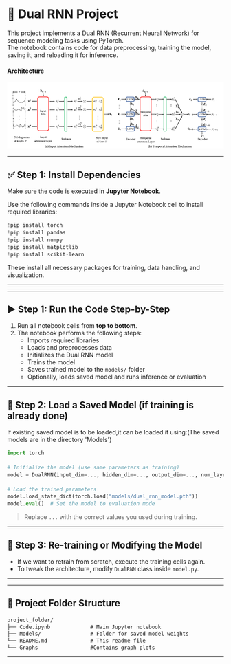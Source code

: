 
# 🔁 Dual RNN Project

This project implements a Dual RNN (Recurrent Neural Network) for sequence modeling tasks using PyTorch.  
The notebook contains code for data preprocessing, training the model, saving it, and reloading it for inference.
#### Architecture


![Barbell exercise examples](Architecture.png)


---

## ✅ Step 1: Install Dependencies

Make sure  the code is executed  in **Jupyter Notebook**.

Use the following commands inside a Jupyter Notebook cell to install required libraries:

```python
!pip install torch
!pip install pandas
!pip install numpy
!pip install matplotlib
!pip install scikit-learn
```

These install all necessary packages for training, data handling, and visualization.

---

---

## ▶️ Step 1: Run the Code Step-by-Step

1. Run all notebook cells from **top to bottom**.
2. The notebook performs the following steps:
   - Imports required libraries
   - Loads and preprocesses data
   - Initializes the Dual RNN model
   - Trains the model
   - Saves trained model to the `models/` folder
   - Optionally, loads saved model and runs inference or evaluation

---

## 💾 Step 2: Load a Saved Model (if training is already done)

If existing saved model is to be loaded,it can be loaded it using:(The saved models are in the directory 'Models')

```python
import torch

# Initialize the model (use same parameters as training)
model = DualRNN(input_dim=..., hidden_dim=..., output_dim=..., num_layers=...)

# Load the trained parameters
model.load_state_dict(torch.load("models/dual_rnn_model.pth"))
model.eval()  # Set the model to evaluation mode
```

> Replace `...` with the correct values you used during training.

---

## 🔄 Step 3: Re-training or Modifying the Model

- If we want to retrain from scratch, execute the training cells again.
- To tweak the architecture, modify `DualRNN` class inside `model.py`.

---



---

## 📂 Project Folder Structure

```
project_folder/
├── Code.ipynb             # Main Jupyter notebook
├── Models/                # Folder for saved model weights
└── README.md              # This readme file
└── Graphs                 #Contains graph plots
```

---

